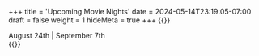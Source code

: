 +++
title = 'Upcoming Movie Nights'
date = 2024-05-14T23:19:05-07:00
draft = false
weight = 1
hideMeta = true
+++
{{<rawhtml>}}
<div class="movie-attrib">
<!--June 22nd | July 13th | July 27th | August 10th | -->August 24th | September 7th<!-- | September 21st | October 5th | October 19th -->
</div>
{{</rawhtml>}}